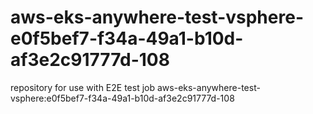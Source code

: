 # aws-eks-anywhere-test-vsphere-e0f5bef7-f34a-49a1-b10d-af3e2c91777d-108
repository for use with E2E test job aws-eks-anywhere-test-vsphere:e0f5bef7-f34a-49a1-b10d-af3e2c91777d-108
